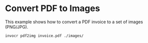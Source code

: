 # Convert PDF to Images

This example shows how to convert a PDF invoice to a set of images (PNG/JPG).

```sh
invocr pdf2img invoice.pdf ./images/
```
